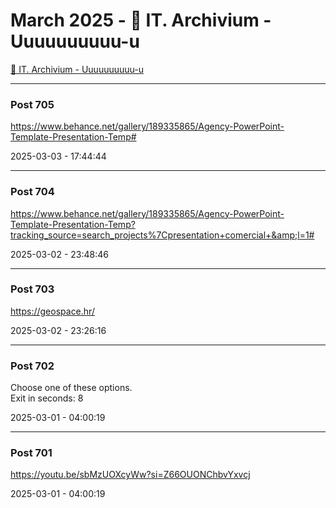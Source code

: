 # March 2025 - 🐊 IT. Archivium - Uuuuuuuuuu-u

[🐊 IT. Archivium - Uuuuuuuuuu-u](../../)



---

### Post 705




<a href="https://www.behance.net/gallery/189335865/Agency-PowerPoint-Template-Presentation-Temp#">https://www.behance.net/gallery/189335865/Agency-PowerPoint-Template-Presentation-Temp#</a>


2025-03-03 - 17:44:44







---

### Post 704




<a href="https://www.behance.net/gallery/189335865/Agency-PowerPoint-Template-Presentation-Temp?tracking_source=search_projects%7Cpresentation+comercial+&amp;l=1#">https://www.behance.net/gallery/189335865/Agency-PowerPoint-Template-Presentation-Temp?tracking_source=search_projects%7Cpresentation+comercial+&amp;l=1#</a>


2025-03-02 - 23:48:46







---

### Post 703




<a href="https://geospace.hr/">https://geospace.hr/</a>


2025-03-02 - 23:26:16







---

### Post 702




Choose one of these options. <br />Exit in seconds: 8


2025-03-01 - 04:00:19







---

### Post 701




<a href="https://youtu.be/sbMzUOXcyWw?si=Z66OUONChbvYxvcj">https://youtu.be/sbMzUOXcyWw?si=Z66OUONChbvYxvcj</a>


2025-03-01 - 04:00:19





